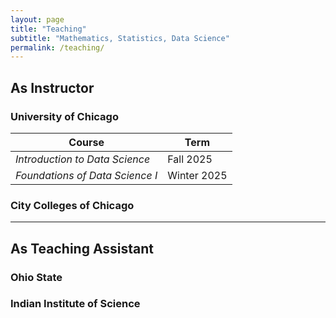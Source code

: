 ```yaml
---
layout: page
title: "Teaching"
subtitle: "Mathematics, Statistics, Data Science"
permalink: /teaching/
---
```


## As Instructor
### University of Chicago 

| Course | Term |
|--------|------|
| *Introduction to Data Science* | Fall 2025 |
| *Foundations of Data Science I* | Winter 2025 |

### City Colleges of Chicago 

---
## As Teaching Assistant
### Ohio State


### Indian Institute of Science
